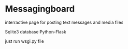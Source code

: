 # Messagingboard
interractive page for posting text messages and media files

Sqlite3 database
Python-Flask

just run wsgi.py file

